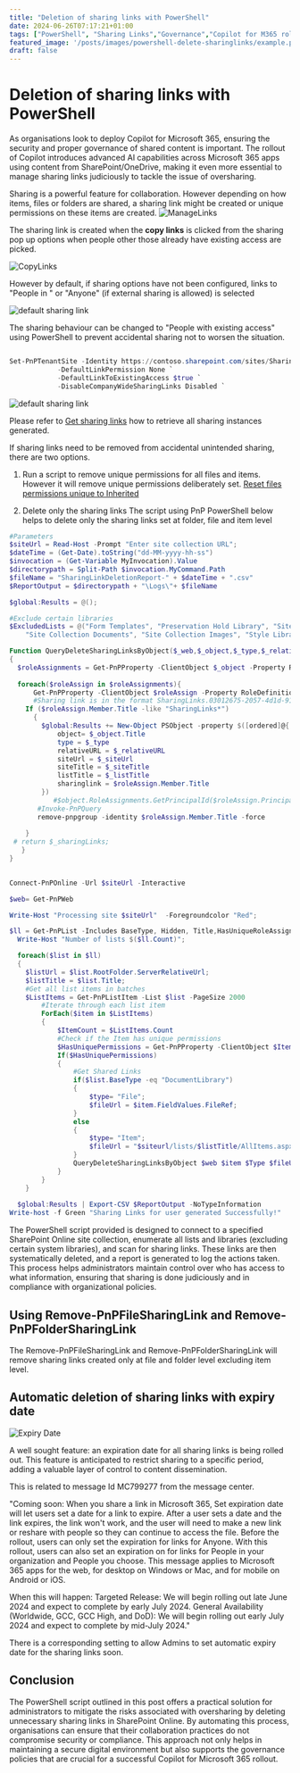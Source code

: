 ```yaml
---
title: "Deletion of sharing links with PowerShell"
date: 2024-06-26T07:17:21+01:00
tags: ["PowerShell", "Sharing Links","Governance","Copilot for M365 rollout"]
featured_image: '/posts/images/powershell-delete-sharinglinks/example.png'
draft: false
---
```


# Deletion of sharing links with PowerShell

As organisations look to deploy Copilot for Microsoft 365, ensuring the security and proper governance of shared content is important. The rollout of Copilot introduces advanced AI capabilities across Microsoft 365 apps using content from SharePoint/OneDrive, making it even more essential to manage sharing links judiciously to tackle the issue of oversharing.

Sharing is a powerful feature for collaboration. However depending on how items, files or folders are shared, a sharing link might be created or unique permissions on these items are created.
![ManageLinks](../images/powershell-get-sharing-links-sharepoint/ManageLinks.png)

The sharing link is created when the **copy links** is clicked from the sharing pop up options when people other those already have existing access are picked.

![CopyLinks](../images/powershell-get-sharing-links-sharepoint/linkcopied.png)

However by default, if sharing options have not been configured, links to "People in <tenant>" or "Anyone" (if external sharing is allowed) is selected

![default sharing link](../images/powershell-delete-sharinglinks/PeopleOrg.png)

The sharing behaviour can be changed to "People with existing access" using PowerShell to prevent accidental sharing not to worsen the situation.

```powershell

Set-PnPTenantSite -Identity https://contoso.sharepoint.com/sites/SharingTest `
            -DefaultLinkPermission None `
            -DefaultLinkToExistingAccess $true `
            -DisableCompanyWideSharingLinks Disabled `
```

![default sharing link](../images/powershell-delete-sharinglinks/PeopleOrg.png)


Please refer to [Get sharing links](https://reshmeeauckloo.com/posts/powershell-get-sharing-links-sharepoint/) how to retrieve all sharing instances generated.

If sharing links need to be removed from accidental unintended sharing, there are two options.

1. Run a script to remove unique permissions for all files and items. However it will remove unique permissions deliberately set.
[Reset files permissions unique to Inherited](https://pnp.github.io/script-samples/reset-files-permission-unique-to-inherited/README.html?tabs=pnpps)

2. Delete only the sharing links 
The script using PnP PowerShell below helps to delete only the sharing links set at folder, file and item level

```PowerShell
#Parameters
$siteUrl = Read-Host -Prompt "Enter site collection URL";
$dateTime = (Get-Date).toString("dd-MM-yyyy-hh-ss")
$invocation = (Get-Variable MyInvocation).Value
$directorypath = Split-Path $invocation.MyCommand.Path
$fileName = "SharingLinkDeletionReport-" + $dateTime + ".csv"
$ReportOutput = $directorypath + "\Logs\"+ $fileName

$global:Results = @();

#Exclude certain libraries
$ExcludedLists = @("Form Templates", "Preservation Hold Library", "Site Assets", "Images", "Pages", "Settings", "Videos","Timesheet"
    "Site Collection Documents", "Site Collection Images", "Style Library", "AppPages", "Apps for SharePoint", "Apps for Office")

Function QueryDeleteSharingLinksByObject($_web,$_object,$_type,$_relativeUrl,$_siteUrl,$_siteTitle,$_listTitle)
{
  $roleAssignments = Get-PnPProperty -ClientObject $_object -Property RoleAssignments
  
  foreach($roleAssign in $roleAssignments){
      Get-PnPProperty -ClientObject $roleAssign -Property RoleDefinitionBindings,Member;
      #Sharing link is in the format SharingLinks.03012675-2057-4d1d-91e0-8e3b176edd94.OrganizationView.20d346d3-d359-453b-900c-633c1551ccaa
    If ($roleAssign.Member.Title -like "SharingLinks*")
      {
        $global:Results += New-Object PSObject -property $([ordered]@{
            object= $_object.Title
            type = $_type          
            relativeURL = $_relativeURL
            siteUrl = $_siteUrl 
            siteTitle = $_siteTitle
            listTitle = $_listTitle 
            sharinglink = $roleAssign.Member.Title
        })
           #$object.RoleAssignments.GetPrincipalId($roleAssign.PrincipalId).Delete
       #Invoke-PnPQuery
       remove-pnpgroup -identity $roleAssign.Member.Title -force
       
    }
 # return $_sharingLinks;
   }
}

  
Connect-PnPOnline -Url $siteUrl -Interactive

$web= Get-PnPWeb

Write-Host "Processing site $siteUrl"  -Foregroundcolor "Red"; 

$ll = Get-PnPList -Includes BaseType, Hidden, Title,HasUniqueRoleAssignments,RootFolder | Where-Object {$_.Hidden -eq $False -and $_.Title -notin $ExcludedLists } #$_.BaseType -eq "DocumentLibrary" 
  Write-Host "Number of lists $($ll.Count)";

  foreach($list in $ll)
  {
    $listUrl = $list.RootFolder.ServerRelativeUrl;       
    $listTitle = $list.Title; 
    #Get all list items in batches
    $ListItems = Get-PnPListItem -List $list -PageSize 2000 
        #Iterate through each list item
        ForEach($item in $ListItems)
        {
            $ItemCount = $ListItems.Count
            #Check if the Item has unique permissions
            $HasUniquePermissions = Get-PnPProperty -ClientObject $Item -Property "HasUniqueRoleAssignments"
            If($HasUniquePermissions)
            {       
                #Get Shared Links
                if($list.BaseType -eq "DocumentLibrary")
                {
                    $type= "File";
                    $fileUrl = $item.FieldValues.FileRef;
                }
                else
                {
                    $type= "Item";
                    $fileUrl = "$siteurl/lists/$listTitle/AllItems.aspx?FilterField1=ID&FilterValue1=$($item.id)"
                }
                QueryDeleteSharingLinksByObject $web $item $Type $fileUrl $siteUrl $web.Title $listTitle;
            }
        }
    }
 
  $global:Results | Export-CSV $ReportOutput -NoTypeInformation
Write-host -f Green "Sharing Links for user generated Successfully!"
```

The PowerShell script provided is designed to connect to a specified SharePoint Online site collection, enumerate all lists and libraries (excluding certain system libraries), and scan for sharing links. These links are then systematically deleted, and a report is generated to log the actions taken. This process helps administrators maintain control over who has access to what information, ensuring that sharing is done judiciously and in compliance with organizational policies.

## Using Remove-PnPFileSharingLink and Remove-PnPFolderSharingLink

The Remove-PnPFileSharingLink and Remove-PnPFolderSharingLink will remove sharing links created only at file and folder level excluding item level. 

## Automatic deletion of sharing links with expiry date

![Expiry Date](../images/powershell-delete-sharinglinks/ExpiryDate.png)

A well sought feature: an expiration date for all sharing links is being rolled out. This feature is anticipated to restrict sharing to a specific period, adding a valuable layer of control to content dissemination.

This is related to message Id MC799277 from the message center.

"Coming soon: When you share a link in Microsoft 365, Set expiration date will let users set a date for a link to expire. After a user sets a date and the link expires, the link won't work, and the user will need to make a new link or reshare with people so they can continue to access the file. Before the rollout, users can only set the expiration for links for Anyone. With this rollout, users can also set an expiration on for links for People in your organization and People you choose. This message applies to Microsoft 365 apps for the web, for desktop on Windows or Mac, and for mobile on Android or iOS.

When this will happen:
Targeted Release: We will begin rolling out late June 2024 and expect to complete by early July 2024.
General Availability (Worldwide, GCC, GCC High, and DoD): We will begin rolling out early July 2024 and expect to complete by mid-July 2024."

There is a corresponding setting to allow Admins to set automatic expiry date for the sharing links soon.

## Conclusion

The PowerShell script outlined in this post offers a practical solution for administrators to mitigate the risks associated with oversharing by deleting unnecessary sharing links in SharePoint Online. By automating this process, organisations can ensure that their collaboration practices do not compromise security or compliance. This approach not only helps in maintaining a secure digital environment but also supports the governance policies that are crucial for a successful Copilot for Microsoft 365 rollout.